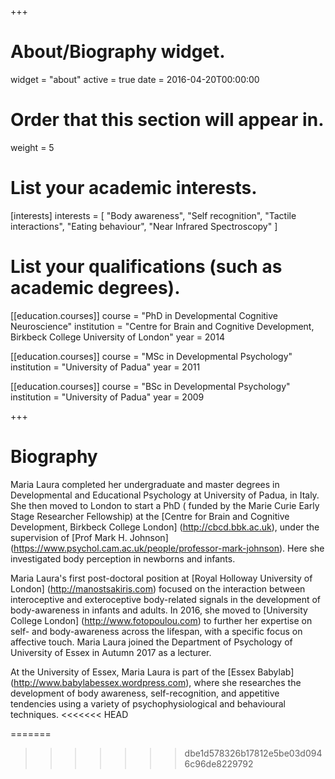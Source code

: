 +++
# About/Biography widget.
widget = "about"
active = true
date = 2016-04-20T00:00:00

# Order that this section will appear in.
weight = 5

# List your academic interests.
[interests]
  interests = [
    "Body awareness",
    "Self recognition",
    "Tactile interactions",
    "Eating behaviour",
    "Near Infrared Spectroscopy"
  ]

# List your qualifications (such as academic degrees).
[[education.courses]]
  course = "PhD in Developmental Cognitive Neuroscience"
  institution = "Centre for Brain and Cognitive Development, Birkbeck College University of London"
  year = 2014

[[education.courses]]
  course = "MSc in Developmental Psychology"
  institution = "University of Padua"
  year = 2011

[[education.courses]]
  course = "BSc in Developmental Psychology"
  institution = "University of Padua"
  year = 2009
 
+++

# Biography

Maria Laura completed her undergraduate and master degrees in Developmental and Educational Psychology at University of Padua, in Italy. She then moved to London to start a PhD ( funded by the Marie Curie Early Stage Researcher Fellowship) at the [Centre for Brain and Cognitive Development, Birkbeck College London] (http://cbcd.bbk.ac.uk), under the supervision of [Prof Mark H. Johnson] (https://www.psychol.cam.ac.uk/people/professor-mark-johnson). Here she investigated body perception in newborns and infants.

Maria Laura's first post-doctoral position at [Royal Holloway University of London] (http://manostsakiris.com) focused on the interaction between interoceptive and exteroceptive body-related signals in the development of body-awareness in infants and adults. In 2016, she moved to [University College London] (http://www.fotopoulou.com) to further her expertise on self- and body-awareness across the lifespan, with a specific focus on affective touch.
Maria Laura joined the Department of Psychology of University of Essex in Autumn 2017 as a lecturer. 

At the University of Essex, Maria Laura is part of the [Essex Babylab] (http://www.babylabessex.wordpress.com), where she researches the development of body awareness, self-recognition, and appetitive tendencies using a variety of psychophysiological and behavioural techniques.
<<<<<<< HEAD


=======
>>>>>>> dbe1d578326b17812e5be03d0946c96de8229792
